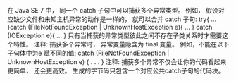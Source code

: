 在 Java SE 7 中， 同一个 catch 子句中可以捕获多个异常类型。 例如， 假设对应缺少文件和未知主机异常的动作是一样的， 就可以合并 catch 子句:
try{
...
}catch (FileNotFoundException | UnknownHostException e){
...
}
catch (IOException e){
...
}
只有当捕获的异常类型彼此之间不存在子类关系时才需要这个特性。
注释: 捕获多个异常时， 异常变量隐含为 final 变量。 例如，不能在以下子句体中为e 赋不同的值:
catch (FileNotFoundException | UnknownHostException e) { . . . }
注释: 捕获多个异常不仅会让你的代码看起来更简单， 还会更高效。 生成的字节码只包含一个对应公共catch子句的代码块。